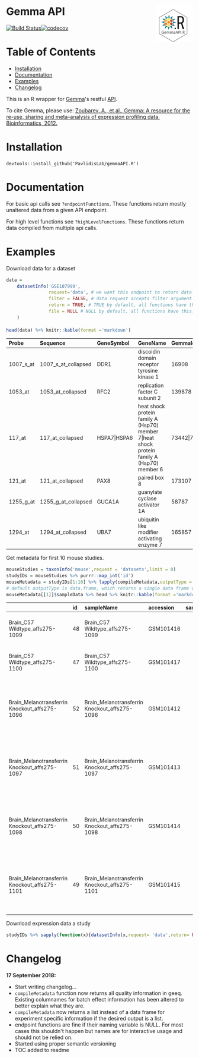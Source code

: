 
Gemma API <img src="gemmaAPI.png" align="right" height="100px"/>
================================================================

[![Build Status](https://travis-ci.org/PavlidisLab/gemmaAPI.R.svg?branch=master)](https://travis-ci.org/PavlidisLab/gemmaAPI.R)[![codecov](https://codecov.io/gh/PavlidisLab/gemmaAPI.R/branch/master/graph/badge.svg)](https://codecov.io/gh/PavlidisLab/gemmaAPI.R)

Table of Contents
=================

-   [Installation](#installation)
-   [Documentation](#documentation)
-   [Examples](#examples)
-   [Changelog](#changelog)

This is an R wrapper for [Gemma](http://www.chibi.ubc.ca/Gemma/home.html)'s restful [API](http://www.chibi.ubc.ca/Gemma/resources/restapidocs/).

To cite Gemma, please use: [Zoubarev, A., et al., Gemma: A resource for the re-use, sharing and meta-analysis of expression profiling data. Bioinformatics, 2012.](http://dx.doi.org/doi:10.1093/bioinformatics/bts430)

Installation
============

    devtools::install_github('PavlidisLab/gemmaAPI.R')

Documentation
=============

For basic api calls see `?endpointFunctions`. These functions return mostly unaltered data from a given API endpoint.

For high level functions see `?highLevelFunctions`. These functions return data compiled from multiple api calls.

Examples
========

Download data for a dataset

``` r
data = 
    datasetInfo('GSE107999',
                request='data', # we want this endpoint to return data. see documentation
                filter = FALSE, # data request accepts filter argument we want non filtered data
                return = TRUE, # TRUE by default, all functions have this. if false there'll be no return
                file = NULL # NULL by default, all functions have this. If specificed, output will be saved.
    )

head(data) %>% knitr::kable(format ='markdown')
```

<table style="width:100%;">
<colgroup>
<col width="0%" />
<col width="1%" />
<col width="1%" />
<col width="7%" />
<col width="1%" />
<col width="1%" />
<col width="7%" />
<col width="7%" />
<col width="7%" />
<col width="7%" />
<col width="7%" />
<col width="7%" />
<col width="7%" />
<col width="7%" />
<col width="7%" />
<col width="7%" />
<col width="7%" />
<col width="7%" />
</colgroup>
<thead>
<tr class="header">
<th align="left">Probe</th>
<th align="left">Sequence</th>
<th align="left">GeneSymbol</th>
<th align="left">GeneName</th>
<th align="left">GemmaId</th>
<th align="left">NCBIid</th>
<th align="right">GSE107999_Biomat_9___BioAssayId=427205Name=LUHMEScells,untreated,proliferatingprecursorstaterep4</th>
<th align="right">GSE107999_Biomat_8___BioAssayId=427206Name=LUHMEScells,untreated,proliferatingprecursorstaterep3</th>
<th align="right">GSE107999_Biomat_12___BioAssayId=427207Name=LUHMEScells,untreated,proliferatingprecursorstaterep2</th>
<th align="right">GSE107999_Biomat_10___BioAssayId=427208Name=LUHMEScells,untreated,proliferatingprecursorstaterep1</th>
<th align="right">GSE107999_Biomat_5___BioAssayId=427201Name=LUHMEScells,untreated,day3ofdifferentiationrep4</th>
<th align="right">GSE107999_Biomat_4___BioAssayId=427202Name=LUHMEScells,untreated,day3ofdifferentiationrep3</th>
<th align="right">GSE107999_Biomat_7___BioAssayId=427203Name=LUHMEScells,untreated,day3ofdifferentiationrep2</th>
<th align="right">GSE107999_Biomat_6___BioAssayId=427204Name=LUHMEScells,untreated,day3ofdifferentiationrep1</th>
<th align="right">GSE107999_Biomat_11___BioAssayId=427197Name=LUHMEScells,untreated,day6ofdifferentiationrep4</th>
<th align="right">GSE107999_Biomat_2___BioAssayId=427198Name=LUHMEScells,untreated,day6ofdifferentiationrep3</th>
<th align="right">GSE107999_Biomat_1___BioAssayId=427199Name=LUHMEScells,untreated,day6ofdifferentiationrep2</th>
<th align="right">GSE107999_Biomat_3___BioAssayId=427200Name=LUHMEScells,untreated,day6ofdifferentiationrep1</th>
</tr>
</thead>
<tbody>
<tr class="odd">
<td align="left">1007_s_at</td>
<td align="left">1007_s_at_collapsed</td>
<td align="left">DDR1</td>
<td align="left">discoidin domain receptor tyrosine kinase 1</td>
<td align="left">16908</td>
<td align="left">780</td>
<td align="right">8.360044</td>
<td align="right">8.347570</td>
<td align="right">8.384220</td>
<td align="right">8.631552</td>
<td align="right">9.426037</td>
<td align="right">9.332862</td>
<td align="right">9.556137</td>
<td align="right">9.571225</td>
<td align="right">9.830016</td>
<td align="right">9.534368</td>
<td align="right">9.644813</td>
<td align="right">9.638160</td>
</tr>
<tr class="even">
<td align="left">1053_at</td>
<td align="left">1053_at_collapsed</td>
<td align="left">RFC2</td>
<td align="left">replication factor C subunit 2</td>
<td align="left">139878</td>
<td align="left">5982</td>
<td align="right">8.321700</td>
<td align="right">8.441607</td>
<td align="right">8.538243</td>
<td align="right">8.223463</td>
<td align="right">6.900833</td>
<td align="right">7.811239</td>
<td align="right">7.362803</td>
<td align="right">7.487110</td>
<td align="right">6.727149</td>
<td align="right">6.781015</td>
<td align="right">6.871821</td>
<td align="right">6.822983</td>
</tr>
<tr class="odd">
<td align="left">117_at</td>
<td align="left">117_at_collapsed</td>
<td align="left">HSPA7|HSPA6</td>
<td align="left">heat shock protein family A (Hsp70) member 7|heat shock protein family A (Hsp70) member 6</td>
<td align="left">73442|73420</td>
<td align="left">3311|3310</td>
<td align="right">5.640347</td>
<td align="right">4.309247</td>
<td align="right">4.561608</td>
<td align="right">4.412733</td>
<td align="right">4.274228</td>
<td align="right">4.109736</td>
<td align="right">4.466428</td>
<td align="right">4.262011</td>
<td align="right">4.013711</td>
<td align="right">4.285905</td>
<td align="right">4.445415</td>
<td align="right">3.929470</td>
</tr>
<tr class="even">
<td align="left">121_at</td>
<td align="left">121_at_collapsed</td>
<td align="left">PAX8</td>
<td align="left">paired box 8</td>
<td align="left">173107</td>
<td align="left">7849</td>
<td align="right">6.915072</td>
<td align="right">7.001704</td>
<td align="right">6.886536</td>
<td align="right">6.995852</td>
<td align="right">6.789746</td>
<td align="right">6.988139</td>
<td align="right">6.950670</td>
<td align="right">6.897583</td>
<td align="right">6.632473</td>
<td align="right">6.872863</td>
<td align="right">6.892053</td>
<td align="right">6.845294</td>
</tr>
<tr class="odd">
<td align="left">1255_g_at</td>
<td align="left">1255_g_at_collapsed</td>
<td align="left">GUCA1A</td>
<td align="left">guanylate cyclase activator 1A</td>
<td align="left">58787</td>
<td align="left">2978</td>
<td align="right">2.328086</td>
<td align="right">2.683368</td>
<td align="right">2.292127</td>
<td align="right">2.395157</td>
<td align="right">2.267915</td>
<td align="right">2.371985</td>
<td align="right">2.148122</td>
<td align="right">2.219700</td>
<td align="right">2.078340</td>
<td align="right">2.243999</td>
<td align="right">2.376379</td>
<td align="right">2.238994</td>
</tr>
<tr class="even">
<td align="left">1294_at</td>
<td align="left">1294_at_collapsed</td>
<td align="left">UBA7</td>
<td align="left">ubiquitin like modifier activating enzyme 7</td>
<td align="left">165857</td>
<td align="left">7318</td>
<td align="right">4.436209</td>
<td align="right">4.315595</td>
<td align="right">4.434729</td>
<td align="right">4.505724</td>
<td align="right">4.182772</td>
<td align="right">4.334539</td>
<td align="right">4.278525</td>
<td align="right">4.204030</td>
<td align="right">4.105466</td>
<td align="right">4.410392</td>
<td align="right">4.382536</td>
<td align="right">4.151413</td>
</tr>
</tbody>
</table>

Get metadata for first 10 mouse studies.

``` r
mouseStudies = taxonInfo('mouse',request = 'datasets',limit = 0)
studyIDs = mouseStudies %>% purrr::map_int('id')
mouseMetadata = studyIDs[1:10] %>% lapply(compileMetadata,outputType = 'list') 
# default outputType is data.frame, which returns a single data frame with study and sample data all together.
mouseMetadata[[1]]$sampleData %>% head %>% knitr::kable(format ='markdown')
```

<table>
<colgroup>
<col width="6%" />
<col width="0%" />
<col width="6%" />
<col width="1%" />
<col width="2%" />
<col width="2%" />
<col width="3%" />
<col width="10%" />
<col width="3%" />
<col width="4%" />
<col width="5%" />
<col width="15%" />
<col width="3%" />
<col width="2%" />
<col width="12%" />
<col width="19%" />
</colgroup>
<thead>
<tr class="header">
<th align="left"></th>
<th align="left">id</th>
<th align="left">sampleName</th>
<th align="left">accession</th>
<th align="right">sampleBiomaterialID</th>
<th align="left">sampleAnnotCategory</th>
<th align="left">sampleAnnotCategoryOntoID</th>
<th align="left">sampleAnnotCategoryURI</th>
<th align="left">sampleAnnotBroadCategory</th>
<th align="left">sampleAnnotBroadCategoryOntoID</th>
<th align="left">sampleAnnotBroadCategoryURI</th>
<th align="left">sampleAnnotation</th>
<th align="left">sampleAnnotationOntoID</th>
<th align="left">sampleAnnotType</th>
<th align="left">sampleAnnotationURI</th>
<th align="left">otherCharacteristics</th>
</tr>
</thead>
<tbody>
<tr class="odd">
<td align="left">Brain_C57 Wildtype_affs275-1099</td>
<td align="left">48</td>
<td align="left">Brain_C57 Wildtype_affs275-1099</td>
<td align="left">GSM101416</td>
<td align="right">48</td>
<td align="left">genotype</td>
<td align="left">EFO_0000513</td>
<td align="left"><a href="http://www.ebi.ac.uk/efo/EFO_0000513" class="uri">http://www.ebi.ac.uk/efo/EFO_0000513</a></td>
<td align="left">genotype</td>
<td align="left">EFO_0000513</td>
<td align="left"><a href="http://www.ebi.ac.uk/efo/EFO_0000513" class="uri">http://www.ebi.ac.uk/efo/EFO_0000513</a></td>
<td align="left">wild type genotype</td>
<td align="left">EFO_0005168</td>
<td align="left">factor</td>
<td align="left"><a href="http://www.ebi.ac.uk/efo/EFO_0005168" class="uri">http://www.ebi.ac.uk/efo/EFO_0005168</a></td>
<td align="left">total RNA|Biotin|C57 Wildtype Mouse #1099 Brain|Strain: C57BL/6 Gender: female Age: 123 days Tissue: brain</td>
</tr>
<tr class="even">
<td align="left">Brain_C57 Wildtype_affs275-1100</td>
<td align="left">47</td>
<td align="left">Brain_C57 Wildtype_affs275-1100</td>
<td align="left">GSM101417</td>
<td align="right">47</td>
<td align="left">genotype</td>
<td align="left">EFO_0000513</td>
<td align="left"><a href="http://www.ebi.ac.uk/efo/EFO_0000513" class="uri">http://www.ebi.ac.uk/efo/EFO_0000513</a></td>
<td align="left">genotype</td>
<td align="left">EFO_0000513</td>
<td align="left"><a href="http://www.ebi.ac.uk/efo/EFO_0000513" class="uri">http://www.ebi.ac.uk/efo/EFO_0000513</a></td>
<td align="left">wild type genotype</td>
<td align="left">EFO_0005168</td>
<td align="left">factor</td>
<td align="left"><a href="http://www.ebi.ac.uk/efo/EFO_0005168" class="uri">http://www.ebi.ac.uk/efo/EFO_0005168</a></td>
<td align="left">total RNA|C57 Wildtype Mouse #1100 Brain|Biotin|Strain: C57BL/6 Gender: female Age: 123 days Tissue: brain</td>
</tr>
<tr class="odd">
<td align="left">Brain_Melanotransferrin Knockout_affs275-1096</td>
<td align="left">52</td>
<td align="left">Brain_Melanotransferrin Knockout_affs275-1096</td>
<td align="left">GSM101412</td>
<td align="right">52</td>
<td align="left">genotype;genotype</td>
<td align="left">EFO_0000513;EFO_0000513</td>
<td align="left"><a href="http://www.ebi.ac.uk/efo/EFO_0000513;http://www.ebi.ac.uk/efo/EFO_0000513" class="uri">http://www.ebi.ac.uk/efo/EFO_0000513;http://www.ebi.ac.uk/efo/EFO_0000513</a></td>
<td align="left">genotype</td>
<td align="left">EFO_0000513</td>
<td align="left"><a href="http://www.ebi.ac.uk/efo/EFO_0000513" class="uri">http://www.ebi.ac.uk/efo/EFO_0000513</a></td>
<td align="left">Homozygous negative;Mfi2 [mouse] antigen p97 (melanoma associated) identified by monoclonal antibodies 133.2 and 96.5</td>
<td align="left">TGEMO_00001;GENE_30060</td>
<td align="left">factor</td>
<td align="left"><a href="http://purl.obolibrary.org/obo/TGEMO_00001;http://purl.org/commons/record/ncbi_gene/30060" class="uri">http://purl.obolibrary.org/obo/TGEMO_00001;http://purl.org/commons/record/ncbi_gene/30060</a></td>
<td align="left">total RNA|brain|Melanotransferrin Knockout Mouse #1096 Brain|female|Biotin|Strain: C57BL/6 - Lucy|Age: 123 days</td>
</tr>
<tr class="even">
<td align="left">Brain_Melanotransferrin Knockout_affs275-1097</td>
<td align="left">51</td>
<td align="left">Brain_Melanotransferrin Knockout_affs275-1097</td>
<td align="left">GSM101413</td>
<td align="right">51</td>
<td align="left">genotype;genotype</td>
<td align="left">EFO_0000513;EFO_0000513</td>
<td align="left"><a href="http://www.ebi.ac.uk/efo/EFO_0000513;http://www.ebi.ac.uk/efo/EFO_0000513" class="uri">http://www.ebi.ac.uk/efo/EFO_0000513;http://www.ebi.ac.uk/efo/EFO_0000513</a></td>
<td align="left">genotype</td>
<td align="left">EFO_0000513</td>
<td align="left"><a href="http://www.ebi.ac.uk/efo/EFO_0000513" class="uri">http://www.ebi.ac.uk/efo/EFO_0000513</a></td>
<td align="left">Homozygous negative;Mfi2 [mouse] antigen p97 (melanoma associated) identified by monoclonal antibodies 133.2 and 96.5</td>
<td align="left">TGEMO_00001;GENE_30060</td>
<td align="left">factor</td>
<td align="left"><a href="http://purl.obolibrary.org/obo/TGEMO_00001;http://purl.org/commons/record/ncbi_gene/30060" class="uri">http://purl.obolibrary.org/obo/TGEMO_00001;http://purl.org/commons/record/ncbi_gene/30060</a></td>
<td align="left">total RNA|Melanotransferrin Knockout Mouse #1097 Brain|Biotin|Strain: C57BL/6 - Lucy Gender: female Age: 123 days Tissue: brain</td>
</tr>
<tr class="odd">
<td align="left">Brain_Melanotransferrin Knockout_affs275-1098</td>
<td align="left">50</td>
<td align="left">Brain_Melanotransferrin Knockout_affs275-1098</td>
<td align="left">GSM101414</td>
<td align="right">50</td>
<td align="left">genotype;genotype</td>
<td align="left">EFO_0000513;EFO_0000513</td>
<td align="left"><a href="http://www.ebi.ac.uk/efo/EFO_0000513;http://www.ebi.ac.uk/efo/EFO_0000513" class="uri">http://www.ebi.ac.uk/efo/EFO_0000513;http://www.ebi.ac.uk/efo/EFO_0000513</a></td>
<td align="left">genotype</td>
<td align="left">EFO_0000513</td>
<td align="left"><a href="http://www.ebi.ac.uk/efo/EFO_0000513" class="uri">http://www.ebi.ac.uk/efo/EFO_0000513</a></td>
<td align="left">Homozygous negative;Mfi2 [mouse] antigen p97 (melanoma associated) identified by monoclonal antibodies 133.2 and 96.5</td>
<td align="left">TGEMO_00001;GENE_30060</td>
<td align="left">factor</td>
<td align="left"><a href="http://purl.obolibrary.org/obo/TGEMO_00001;http://purl.org/commons/record/ncbi_gene/30060" class="uri">http://purl.obolibrary.org/obo/TGEMO_00001;http://purl.org/commons/record/ncbi_gene/30060</a></td>
<td align="left">total RNA|Biotin|Melanotransferrin Knockout Mouse #1098 Brain|Strain: C57BL/6 - Lucy Gender: female Age: 123 days Tissue: brain</td>
</tr>
<tr class="even">
<td align="left">Brain_Melanotransferrin Knockout_affs275-1101</td>
<td align="left">49</td>
<td align="left">Brain_Melanotransferrin Knockout_affs275-1101</td>
<td align="left">GSM101415</td>
<td align="right">49</td>
<td align="left">genotype;genotype</td>
<td align="left">EFO_0000513;EFO_0000513</td>
<td align="left"><a href="http://www.ebi.ac.uk/efo/EFO_0000513;http://www.ebi.ac.uk/efo/EFO_0000513" class="uri">http://www.ebi.ac.uk/efo/EFO_0000513;http://www.ebi.ac.uk/efo/EFO_0000513</a></td>
<td align="left">genotype</td>
<td align="left">EFO_0000513</td>
<td align="left"><a href="http://www.ebi.ac.uk/efo/EFO_0000513" class="uri">http://www.ebi.ac.uk/efo/EFO_0000513</a></td>
<td align="left">Homozygous negative;Mfi2 [mouse] antigen p97 (melanoma associated) identified by monoclonal antibodies 133.2 and 96.5</td>
<td align="left">TGEMO_00001;GENE_30060</td>
<td align="left">factor</td>
<td align="left"><a href="http://purl.obolibrary.org/obo/TGEMO_00001;http://purl.org/commons/record/ncbi_gene/30060" class="uri">http://purl.obolibrary.org/obo/TGEMO_00001;http://purl.org/commons/record/ncbi_gene/30060</a></td>
<td align="left">Melanotransferrin Knockout Mouse #1101 Brain|total RNA|Biotin|Strain: C57BL/6 - Lucy Gender: female Age: 123 days Tissue: brain</td>
</tr>
</tbody>
</table>

Download expression data a study

``` r
studyIDs %>% sapply(function(x){datasetInfo(x,request= 'data',return= FALSE, file = paste0('data/',x))})
```

Changelog
=========

**17 September 2018:**

-   Start writing changelog...
-   `compileMetadata` function now returns all quality information in geeq. Existing columnames for batch effect information has been altered to better explain what they are.
-   `compileMetadata` now returns a list instead of a data frame for experiment specific information if the desired output is a list.
-   endpoint functions are fine if their naming variable is NULL. For most cases this shouldn't happen but names are for interactive usage and should not be relied on.
-   Started using proper semantic versioning
-   TOC added to readme
